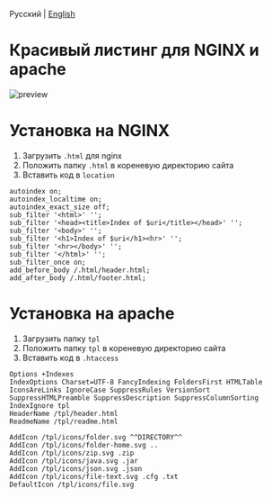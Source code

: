 Русский | [English](https://github.com/shoei1944/listing/blob/master/README-en.md) 
# Красивый листинг для NGINX и apache

![preview](http://img.sho20.ru/listing.png) 

# Установка на NGINX

1. Загрузить ```.html``` для nginx 
2. Положить папку ```.html``` в кореневую директорию сайта
2. Вставить код в ```location```
```
autoindex on;
autoindex_localtime on;
autoindex_exact_size off;
sub_filter '<html>' '';
sub_filter '<head><title>Index of $uri</title></head>' '';
sub_filter '<body>' '';
sub_filter '<h1>Index of $uri</h1><hr>' '';
sub_filter '<hr></body>' '';
sub_filter '</html>' '';
sub_filter_once on;
add_before_body /.html/header.html;
add_after_body /.html/footer.html;
```

# Установка на apache
1. Загрузить папку ```tpl```
2. Положить папку ```tpl``` в кореневую директорию сайта
3. Вставить код в ```.htaccess```
```
Options +Indexes
IndexOptions Charset=UTF-8 FancyIndexing FoldersFirst HTMLTable IconsAreLinks IgnoreCase SuppressRules VersionSort SuppressHTMLPreamble SuppressDescription SuppressColumnSorting
IndexIgnore tpl
HeaderName /tpl/header.html
ReadmeName /tpl/readme.html

AddIcon /tpl/icons/folder.svg ^^DIRECTORY^^
AddIcon /tpl/icons/folder-home.svg ..
AddIcon /tpl/icons/zip.svg .zip
AddIcon /tpl/icons/java.svg .jar
AddIcon /tpl/icons/json.svg .json
AddIcon /tpl/icons/file-text.svg .cfg .txt
DefaultIcon /tpl/icons/file.svg
```

